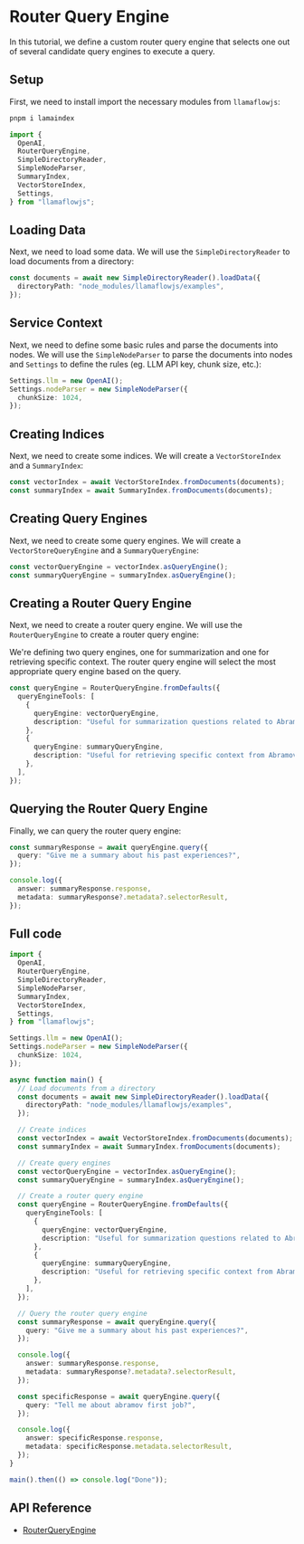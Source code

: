 # Router Query Engine

In this tutorial, we define a custom router query engine that selects one out of several candidate query engines to execute a query.

## Setup

First, we need to install import the necessary modules from `llamaflowjs`:

```bash
pnpm i lamaindex
```

```ts
import {
  OpenAI,
  RouterQueryEngine,
  SimpleDirectoryReader,
  SimpleNodeParser,
  SummaryIndex,
  VectorStoreIndex,
  Settings,
} from "llamaflowjs";
```

## Loading Data

Next, we need to load some data. We will use the `SimpleDirectoryReader` to load documents from a directory:

```ts
const documents = await new SimpleDirectoryReader().loadData({
  directoryPath: "node_modules/llamaflowjs/examples",
});
```

## Service Context

Next, we need to define some basic rules and parse the documents into nodes. We will use the `SimpleNodeParser` to parse the documents into nodes and `Settings` to define the rules (eg. LLM API key, chunk size, etc.):

```ts
Settings.llm = new OpenAI();
Settings.nodeParser = new SimpleNodeParser({
  chunkSize: 1024,
});
```

## Creating Indices

Next, we need to create some indices. We will create a `VectorStoreIndex` and a `SummaryIndex`:

```ts
const vectorIndex = await VectorStoreIndex.fromDocuments(documents);
const summaryIndex = await SummaryIndex.fromDocuments(documents);
```

## Creating Query Engines

Next, we need to create some query engines. We will create a `VectorStoreQueryEngine` and a `SummaryQueryEngine`:

```ts
const vectorQueryEngine = vectorIndex.asQueryEngine();
const summaryQueryEngine = summaryIndex.asQueryEngine();
```

## Creating a Router Query Engine

Next, we need to create a router query engine. We will use the `RouterQueryEngine` to create a router query engine:

We're defining two query engines, one for summarization and one for retrieving specific context. The router query engine will select the most appropriate query engine based on the query.

```ts
const queryEngine = RouterQueryEngine.fromDefaults({
  queryEngineTools: [
    {
      queryEngine: vectorQueryEngine,
      description: "Useful for summarization questions related to Abramov",
    },
    {
      queryEngine: summaryQueryEngine,
      description: "Useful for retrieving specific context from Abramov",
    },
  ],
});
```

## Querying the Router Query Engine

Finally, we can query the router query engine:

```ts
const summaryResponse = await queryEngine.query({
  query: "Give me a summary about his past experiences?",
});

console.log({
  answer: summaryResponse.response,
  metadata: summaryResponse?.metadata?.selectorResult,
});
```

## Full code

```ts
import {
  OpenAI,
  RouterQueryEngine,
  SimpleDirectoryReader,
  SimpleNodeParser,
  SummaryIndex,
  VectorStoreIndex,
  Settings,
} from "llamaflowjs";

Settings.llm = new OpenAI();
Settings.nodeParser = new SimpleNodeParser({
  chunkSize: 1024,
});

async function main() {
  // Load documents from a directory
  const documents = await new SimpleDirectoryReader().loadData({
    directoryPath: "node_modules/llamaflowjs/examples",
  });

  // Create indices
  const vectorIndex = await VectorStoreIndex.fromDocuments(documents);
  const summaryIndex = await SummaryIndex.fromDocuments(documents);

  // Create query engines
  const vectorQueryEngine = vectorIndex.asQueryEngine();
  const summaryQueryEngine = summaryIndex.asQueryEngine();

  // Create a router query engine
  const queryEngine = RouterQueryEngine.fromDefaults({
    queryEngineTools: [
      {
        queryEngine: vectorQueryEngine,
        description: "Useful for summarization questions related to Abramov",
      },
      {
        queryEngine: summaryQueryEngine,
        description: "Useful for retrieving specific context from Abramov",
      },
    ],
  });

  // Query the router query engine
  const summaryResponse = await queryEngine.query({
    query: "Give me a summary about his past experiences?",
  });

  console.log({
    answer: summaryResponse.response,
    metadata: summaryResponse?.metadata?.selectorResult,
  });

  const specificResponse = await queryEngine.query({
    query: "Tell me about abramov first job?",
  });

  console.log({
    answer: specificResponse.response,
    metadata: specificResponse.metadata.selectorResult,
  });
}

main().then(() => console.log("Done"));
```

## API Reference

- [RouterQueryEngine](../../api/classes/RouterQueryEngine.md)
